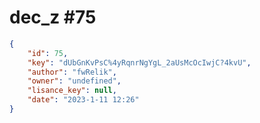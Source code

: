 
# dec_z #75
                
```JSON
{
    "id": 75,
    "key": "dUbGnKvPsC%4yRqnrNgYgL_2aUsMcOcIwjC?4kvU",
    "author": "fwRelik",
    "owner": "undefined",
    "lisance_key": null,
    "date": "2023-1-11 12:26"
}
```
    